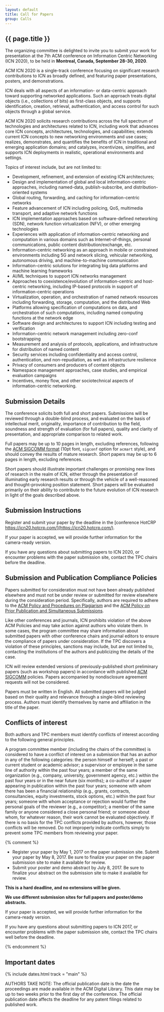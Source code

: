 ```yaml
---
layout: default
title: Call for Papers
group: Calls
---
```


## {{ page.title }}

The organizing committee is delighted to invite you to submit your work for presentation at the 7th ACM conference on Information Centric Networking (ICN 2020), to be held in **Montreal, Canada, September 28-30, 2020**.

ACM ICN 2020 is a single-track conference focusing on significant research contributions to ICN as broadly defined, and featuring paper presentations, posters, and demonstrations.

ICN deals with all aspects of an information- or data-centric approach toward supporting networked applications.  Such an approach treats digital objects (i.e., collections of bits) as first-class objects, and supports identification, creation, retrieval, authentication, and access control for such objects through a global service.

ACM ICN 2020 solicits research contributions across the full spectrum of technologies and architectures related to ICN, including work that advances core ICN concepts, architectures, technologies, and capabilities; extends current ICN concepts to new networking environments and use cases; realizes, demonstrates, and quantifies the benefits of ICN in traditional and emerging application domains; and catalyzes, incentivizes, simplifies, and supports ICN deployments in realistic, operational environments and settings.

Topics of interest include, but are not limited to:

- Development, refinement, and extension of existing ICN architectures;
- Design and implementation of global and local information-centric approaches, including named-data, publish-subscribe, and distribution-oriented systems
- Global routing, forwarding, and caching for information-centric networks
- Feature advancement of ICN including policing, QoS, multimedia transport, and adaptive network functions
- ICN implementation approaches based on software-defined networking (SDN), network function virtualization (NFV), or other emerging technologies
- Experiences with application of information-centric networking and computation in various domains such as Internet-of-things, personal communications, public content distribution/exchange, etc.
- Information-centric networking as an approach in mobile or constrained environments including 5G and network slicing, vehicular networking, autonomous driving, and machine-to-machine communication
- Information-centric solutions for integrating big data platforms and machine learning frameworks
- AI/ML techniques to support ICN networks management
- Approaches to coexistence/evolution of information-centric and host-centric networking, including IP-based protocols in support of information-centric operations
- Virtualization, operation, and orchestration of named network resources including forwarding, storage, computation, and the distributed Web
- Platforms allowing specification of computations on data, and orchestration of such computations, including named computing functions at the network edge
- Software design and architectures to support ICN including testing and verification
- Information-centric network management including zero-conf bootstrapping  
- Measurement and analysis of protocols, applications, and infrastructure for distribution of named content
- Security services including confidentiality and access control, authentication, and non-repudiation, as well as infrastructure resilience
- Privacy of consumers and producers of content objects
- Namespace management approaches, case studies, and empirical evaluation campaigns 
- Incentives, money flow, and other sociotechnical aspects of information-centric networking.

## Submission Details

The conference solicits both full and short papers. Submissions will be reviewed through a double-blind process, and evaluated on the basis of intellectual merit, originality, importance of contribution to the field, soundness and strength of evaluation (for full papers), quality and clarity of presentation, and appropriate comparison to related work.

Full papers may be up to 10 pages in length, excluding references, following the [ACM SIGCOMM format](https://github.com/conference-websites/acmart-sigproc-template/) (10pt font, `sigconf` option for `acmart` style), and should convey the results of mature research. Short papers may be up to 6 pages in length, excluding references.

Short papers should illustrate important challenges or promising new lines of research in the realm of ICN, either through the presentation of illuminating early research results or through the vehicle of a well-reasoned and thought-provoking position statement. Short papers will be evaluated primarily on their ability to contribute to the future evolution of ICN research in light of the goals described above.

## Submission Instructions

Register and submit your paper by the deadline in the [conference HotCRP https://icn20.hotcrp.com/](https://icn20.hotcrp.com/).

If your paper is accepted, we will provide further information for the camera-ready version.

If you have any questions about submitting papers to ICN 2020, or encounter problems with the paper submission site, contact the TPC chairs before the deadline.

## Submission and Publication Compliance Policies

Papers submitted for consideration must not have been already published elsewhere and must not be under review or submitted for review elsewhere during the consideration period. Specifically, authors are required to adhere to the [ACM Policy and Procedures on Plagiarism](http://www.acm.org/publications/policies/plagiarism_policy) and the [ACM Policy on Prior Publication and Simultaneous Submissions](http://www.acm.org/publications/policies/sim_submissions).

Like other conferences and journals, ICN prohibits violation of the above ACM Policies and may take action against authors who violate them. In some cases, the program committee may share information about submitted papers with other conference chairs and journal editors to ensure the compliance of papers under consideration. If the TPC discovers a violation of these principles, sanctions may include, but are not limited to, contacting the institutions of the authors and publicizing the details of the case.

ICN will review extended versions of previously-published short preliminary papers (such as workshop papers) in accordance with published [ACM SIGCOMM](http://www.sigcomm.org/about/policies/frequently-asked-questions-faq/) policies. Papers accompanied by nondisclosure agreement requests will not be considered.

Papers must be written in English. All submitted papers will be judged based on their quality and relevance through a single-blind reviewing process. Authors must identify themselves by name and affiliation in the title of the paper.

## Conflicts of interest

Both authors and TPC members must identify conflicts of interest according to the following general principles.

A program committee member (including the chairs of the committee) is considered to have a conflict of interest on a submission that has an author in any of the following categories: the person himself or herself; a past or current student or academic advisor; a supervisor or employee in the same line of authority within the past four years; a member of the same organization (e.g., company, university, government agency, etc.) within the past four years or in the near future (six months); a co-author of a paper appearing in publication within the past four years; someone with whom there has been a financial relationship (e.g., grants, contracts, consultancies, equity investments, stock options, etc.) within the past four years; someone with whom acceptance or rejection would further the personal goals of the reviewer (e.g., a competitor); a member of the same family or anyone considered a close personal friend; or someone about whom, for whatever reason, their work cannot be evaluated objectively. If there is no basis for the TPC conflicts provided by authors, however, those conflicts will be removed. Do not improperly indicate conflicts simply to prevent some TPC members from reviewing your paper.


{% comment %}

- Register your paper by May 1, 2017 on the paper submission site. Submit your paper by May 8, 2017. Be sure to finalize your paper on the paper submission site to make it available for review.
- Submit your poster and demo abstract by July 8, 2017. Be sure to finalize your abstract on the submission site to make it available for review.

**This is a hard deadline, and no extensions will be given.**

**We use different submission sites for full papers and poster/demo abstracts.**

If your paper is accepted, we will provide further information for the camera-ready version.

If you have any questions about submitting papers to ICN 2017, or encounter problems with
the paper submission site, contact the TPC chairs well before the deadline.

{% endcomment %}

## Important dates

{% include dates.html track = "main" %}

AUTHORS TAKE NOTE: The official publication date is the date the proceedings are made available in the ACM Digital Library.
This date may be up to two weeks prior to the first day of the conference. The official publication date affects the deadline for any patent filings related to published work.
